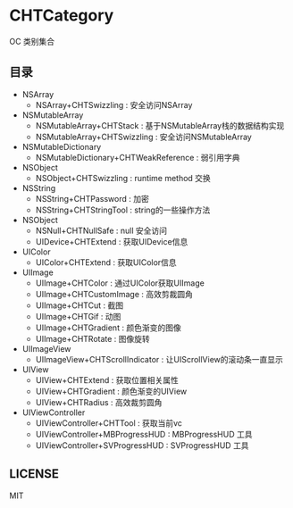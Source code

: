 # CHTCategory
OC 类别集合

## 目录
<ul>
	<li>NSArray
		<ul>
			<li>NSArray+CHTSwizzling : 安全访问NSArray </li>
		</ul>
	</li>
	<li>NSMutableArray
		<ul>
			<li>NSMutableArray+CHTStack : 基于NSMutableArray栈的数据结构实现</li>
			<li>NSMutableArray+CHTSwizzling : 安全访问NSMutableArray </li>
		</ul>
	</li>
	<li>NSMutableDictionary
		<ul>
			<li>NSMutableDictionary+CHTWeakReference : 弱引用字典 </li>
		</ul>
	</li>
	<li>NSObject
		<ul>
			<li>NSObject+CHTSwizzling : runtime method 交换 </li>
		</ul>
	</li>
	<li>NSString
		<ul>
			<li>NSString+CHTPassword : 加密 </li>
			<li>NSString+CHTStringTool : string的一些操作方法 </li>
		</ul>
	</li>
	<li>NSObject
		<ul>
			<li>NSNull+CHTNullSafe : null 安全访问 </li>
			<li>UIDevice+CHTExtend : 获取UIDevice信息 </li>
		</ul>
	</li>
	<li>UIColor
		<ul>
			<li>UIColor+CHTExtend : 获取UIColor信息 </li>
		</ul>
	</li>
	<li>UIImage
		<ul>
			<li>UIImage+CHTColor : 通过UIColor获取UIImage </li>
			<li>UIImage+CHTCustomImage : 高效剪裁圆角 </li>
			<li>UIImage+CHTCut : 截图 </li>
			<li>UIImage+CHTGif : 动图 </li>
			<li>UIImage+CHTGradient : 颜色渐变的图像 </li>
			<li>UIImage+CHTRotate : 图像旋转 </li>
		</ul>
	</li>
	<li>UIImageView
		<ul>
			<li>UIImageView+CHTScrollIndicator : 让UIScrollView的滚动条一直显示</li>
		</ul>
	</li>
	<li>UIView
		<ul>
			<li>UIView+CHTExtend : 获取位置相关属性</li>
			<li>UIView+CHTGradient : 颜色渐变的UIView</li>
			<li>UIView+CHTRadius : 高效裁剪圆角</li>
		</ul>
	</li>
	<li>UIViewController
		<ul>
			<li>UIViewController+CHTTool : 获取当前vc</li>
			<li>UIViewController+MBProgressHUD : MBProgressHUD 工具</li>
			<li>UIViewController+SVProgressHUD : SVProgressHUD 工具</li>
		</ul>
	</li>
</ul>

## LICENSE
MIT